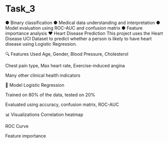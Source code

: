 # Task_3
● Binary classification ● Medical data understanding and interpretation ● Model evaluation using ROC-AUC and confusion matrix ● Feature importance analysis
❤️ Heart Disease Prediction
This project uses the Heart Disease UCI Dataset to predict whether a person is likely to have heart disease using Logistic Regression.

🔍 Features Used
Age, Gender, Blood Pressure, Cholesterol

Chest pain type, Max heart rate, Exercise-induced angina

Many other clinical health indicators

🧠 Model
Logistic Regression

Trained on 80% of the data, tested on 20%

Evaluated using accuracy, confusion matrix, ROC-AUC

📊 Visualizations
Correlation heatmap

ROC Curve

Feature importance
